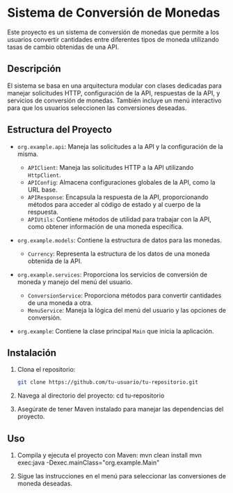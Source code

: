 # Sistema de Conversión de Monedas

Este proyecto es un sistema de conversión de monedas que permite a los usuarios convertir cantidades entre diferentes tipos de moneda utilizando tasas de cambio obtenidas de una API.

## Descripción

El sistema se basa en una arquitectura modular con clases dedicadas para manejar solicitudes HTTP, configuración de la API, respuestas de la API, y servicios de conversión de monedas. También incluye un menú interactivo para que los usuarios seleccionen las conversiones deseadas.

## Estructura del Proyecto

- `org.example.api`: Maneja las solicitudes a la API y la configuración de la misma.
  - `APIClient`: Maneja las solicitudes HTTP a la API utilizando `HttpClient`.
  - `APIConfig`: Almacena configuraciones globales de la API, como la URL base.
  - `APIResponse`: Encapsula la respuesta de la API, proporcionando métodos para acceder al código de estado y al cuerpo de la respuesta.
  - `APIUtils`: Contiene métodos de utilidad para trabajar con la API, como obtener información de una moneda específica.

- `org.example.models`: Contiene la estructura de datos para las monedas.
  - `Currency`: Representa la estructura de los datos de una moneda obtenida de la API.

- `org.example.services`: Proporciona los servicios de conversión de moneda y manejo del menú del usuario.
  - `ConversionService`: Proporciona métodos para convertir cantidades de una moneda a otra.
  - `MenuService`: Maneja la lógica del menú del usuario y las opciones de conversión.

- `org.example`: Contiene la clase principal `Main` que inicia la aplicación.

## Instalación

1. Clona el repositorio:
   ```sh
   git clone https://github.com/tu-usuario/tu-repositorio.git

2. Navega al directorio del proyecto:
    cd tu-repositorio

3. Asegúrate de tener Maven instalado para manejar las dependencias del proyecto.

## Uso

1. Compila y ejecuta el proyecto con Maven:
    mvn clean install
    mvn exec:java -Dexec.mainClass="org.example.Main"

2. Sigue las instrucciones en el menú para seleccionar las conversiones de moneda deseadas.